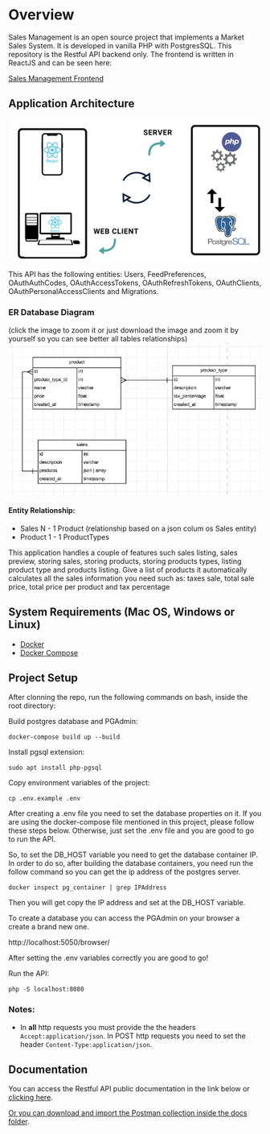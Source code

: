 # Overview

Sales Management is an open source project that implements a Market Sales System. It is developed in vanilla PHP with PostgresSQL. This repository is the Restful API backend only. The frontend is written in ReactJS and can be seen here:

[Sales Management Frontend](https://github.com/paduanton/sales-management-ui)

## Application Architecture
![](https://raw.githubusercontent.com/paduanton/sales-management-api/main/docs/Application-Architecture.png)

This API has the following entities: Users, FeedPreferences, OAuthAuthCodes, OAuthAccessTokens, OAuthRefreshTokens, OAuthClients, OAuthPersonalAccessClients and Migrations.
### ER Database Diagram
(click the image to zoom it or just download the image and zoom it by yourself so you can see better all tables relationships)
![](https://raw.githubusercontent.com/paduanton/sales-management-api/main/docs/ER-diagram.png)

#### Entity Relationship:
- Sales N - 1 Product (relationship based on a json colum os Sales entity)
- Product 1 - 1 ProductTypes

This application handles a couple of features such sales listing, sales preview, storing sales, storing products, storing products types, listing product type and products listing. Give a list of products it automatically calculates all the sales information you need such as: taxes sale, total sale price, total price per product and tax percentage 

## System Requirements (Mac OS, Windows or Linux)
* [Docker](https://www.docker.com/get-started)
* [Docker Compose](https://docs.docker.com/compose/install)

## Project Setup

After clonning the repo, run the following commands on bash, inside the root directory:


Build postgres database and PGAdmin:
```
docker-compose build up --build
```

Install pgsql extension:

```
sudo apt install php-pgsql
```


Copy environment variables of the project:
```
cp .env.example .env
```

After creating a .env file you need to set the database properties on it. If you are using the docker-compose file mentioned in this project, please follow these steps below. Otherwise, just set the .env file and you are good to go to run the API. 

So, to set the DB_HOST variable you need to get the database container IP. In order to do so, after building the database containers, you need run the follow command so you can get the ip address of the postgres server.

```
docker inspect pg_container | grep IPAddress
```

Then you will get copy the IP address and set at the DB_HOST variable.

To create a database you can access the PGAdmin on your browser a create a brand new one.

http://localhost:5050/browser/

After setting the .env variables correctly you are good to go!

Run the API:
```
php -S localhost:8080
```

### Notes: 

- In **all** http requests you must provide the the headers `Accept:application/json`. In POST http requests you need to set the header `Content-Type:application/json`.

## Documentation

You can access the Restful API public documentation in the link below or [clicking here](https://www.postman.com/paduanton/workspace/antonio-de-pdua-s-public-workspace/collection/5889563-b36b58e4-f3fc-4211-b41c-ecec2bf83545?ctx=documentation). 


[Or you can download and import the Postman collection inside the docs folder](https://raw.githubusercontent.com/paduanton/sales-management-api/main/docs/sales-management-api.postman_collection.json). 



